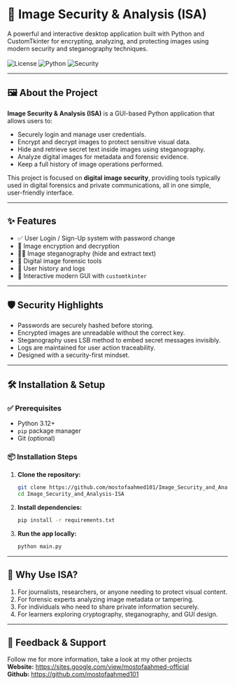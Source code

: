 # 🔐 Image Security & Analysis (ISA)

A powerful and interactive desktop application built with Python and CustomTkinter for encrypting, analyzing, and protecting images using modern security and steganography techniques. <br> <br>
![License](https://img.shields.io/badge/license-MIT-green)
![Python](https://img.shields.io/badge/python-3.12%2B-blue)
![Security](https://img.shields.io/badge/security-focused-critical)

---

## 🖼️ About the Project

**Image Security & Analysis (ISA)** is a GUI-based Python application that allows users to:

- Securely login and manage user credentials.
- Encrypt and decrypt images to protect sensitive visual data.
- Hide and retrieve secret text inside images using steganography.
- Analyze digital images for metadata and forensic evidence.
- Keep a full history of image operations performed.

This project is focused on **digital image security**, providing tools typically used in digital forensics and private communications, all in one simple, user-friendly interface.

---

## ✨ Features

- ✅ User Login / Sign-Up system with password change
- 🔐 Image encryption and decryption
- 🕵️‍♂️ Image steganography (hide and extract text)
- 🧪 Digital image forensic tools
- 📜 User history and logs
- 🎨 Interactive modern GUI with `customtkinter`

---

## 🛡️ Security Highlights

- Passwords are securely hashed before storing.
- Encrypted images are unreadable without the correct key.
- Steganography uses LSB method to embed secret messages invisibly.
- Logs are maintained for user action traceability.
- Designed with a security-first mindset.

---

## 🛠 Installation & Setup

### ✅ Prerequisites

- Python 3.12+
- `pip` package manager
- Git (optional)

### 📦 Installation Steps

1. **Clone the repository:**

   ```bash
   git clone https://github.com/mostofaahmed101/Image_Security_and_Analysis-ISA.git
   cd Image_Security_and_Analysis-ISA
   ```
2. **Install dependencies:**

    ```bash
    pip install -r requirements.txt
    ```
3. **Run the app locally:**

    ```bash
    python main.py
    ```

---

## 🤔 Why Use ISA?

1. For journalists, researchers, or anyone needing to protect visual content.
2. For forensic experts analyzing image metadata or tampering.
3. For individuals who need to share private information securely.
4. For learners exploring cryptography, steganography, and GUI design.

---

## 💬 Feedback & Support
Follow me for more information, take a look at my other projects <br>
**Website:** https://sites.google.com/view/mostofaahmed-official <br>
**Github:** https://github.com/mostofaahmed101

